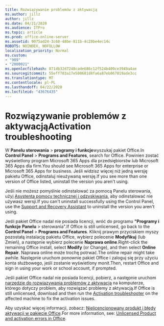 ```yaml
---
title: Rozwiązywanie problemów z aktywacją
ms.author: jillz
author: jillz
ms.date: 04/21/2020
ms.audience: ITPro
ms.topic: article
ms.prod: office-online-server
ms.assetid: 9075ad24-3c60-48be-811b-4c28be4ec14c
ROBOTS: NOINDEX, NOFOLLOW
localization_priority: Normal
ms.custom:
- "909"
- "2000021"
ms.openlocfilehash: 871db32d7248cade686c12f524b409ce3949a4ae
ms.sourcegitcommit: 55eff703a17e500681d8fa6a87eb067019ade3cc
ms.translationtype: MT
ms.contentlocale: pl-PL
ms.lasthandoff: 04/22/2020
ms.locfileid: "43676435"
---
```

# <a name="activation-troubleshooting"></a><span data-ttu-id="9e706-102">Rozwiązywanie problemów z aktywacją</span><span class="sxs-lookup"><span data-stu-id="9e706-102">Activation troubleshooting</span></span>

<span data-ttu-id="9e706-103">W **Panelu sterowania** \> **programy i funkcje**wyszukaj pakiet Office.</span><span class="sxs-lookup"><span data-stu-id="9e706-103">In **Control Panel** \> **Programs and Features**, search for Office.</span></span> <span data-ttu-id="9e706-104">Powinien zostać wyświetlony program Microsoft 365 Apps dla przedsiębiorstw lub Microsoft 365 Apps dla firm.</span><span class="sxs-lookup"><span data-stu-id="9e706-104">You should see Microsoft 365 Apps for enterprise or Microsoft 365 Apps for business.</span></span> <span data-ttu-id="9e706-105">Jeśli widzisz więcej niż jedną wersję pakietu Office, odinstaluj nieużywaną wersję.</span><span class="sxs-lookup"><span data-stu-id="9e706-105">If you see more than one version of Office listed, uninstall the version you aren't using.</span></span>
  
<span data-ttu-id="9e706-106">Jeśli nie możesz pomyślnie odinstalować za pomocą Panelu sterowania, użyj [Asystenta pomocy technicznej i odzyskiwania,](https://aka.ms/SARA-OfficeUninstall-Alchemy) aby odinstalować nie używasz wersji.</span><span class="sxs-lookup"><span data-stu-id="9e706-106">If you can't uninstall successfully using the Control Panel, use the [Support and Recovery Assistant](https://aka.ms/SARA-OfficeUninstall-Alchemy) to uninstall the version you aren't using.</span></span>
  
<span data-ttu-id="9e706-107">Jeśli pakiet Office nadal nie posiada licencji, wróć do programu **"Programy i funkcje** **Panelu** \> sterowania".</span><span class="sxs-lookup"><span data-stu-id="9e706-107">If Office is still unlicensed, go back to the **Control Panel** \> **Programs and Features**.</span></span> <span data-ttu-id="9e706-108">Kliknij prawym przyciskiem myszy pozostałą instalację pakietu Office, wybierz polecenie **Modyfikuj** (lub Zmień), a następnie wybierz polecenie **Naprawa online**.</span><span class="sxs-lookup"><span data-stu-id="9e706-108">Right-click the remaining Office install, select **Modify** (or Change), and then select **Online Repair**.</span></span> <span data-ttu-id="9e706-109">Naprawa online może trochę potrwać.</span><span class="sxs-lookup"><span data-stu-id="9e706-109">The online repair might take awhile.</span></span> <span data-ttu-id="9e706-110">Następnie uruchom ponownie pakiet Office i zaloguj się przy użyciu konta służbowego, jeśli zostanie wyświetlony monit.</span><span class="sxs-lookup"><span data-stu-id="9e706-110">Then, restart Office and sign in using your work or school account, if prompted.</span></span>
  
<span data-ttu-id="9e706-111">Jeśli pakiet Office nadal nie posiada licencji, pobierz, a następnie uruchom [narzędzie do rozwiązywania problemów z aktywacją](https://aka.ms/SARA-OfficeActivation-Alchemy) na komputerze, którego dotyczy problem, aby rozwiązać problemy z aktywacją.</span><span class="sxs-lookup"><span data-stu-id="9e706-111">If Office is still unlicensed, download and then run the [Activation troubleshooter](https://aka.ms/SARA-OfficeActivation-Alchemy) on the affected machine to fix the activation issues.</span></span>
  
<span data-ttu-id="9e706-112">Aby uzyskać więcej informacji, zobacz: [Nielicencjonowany produkt i błędy aktywacji w pakiecie Office](https://support.office.com/article/0d23d3c0-c19c-4b2f-9845-5344fedc4380).</span><span class="sxs-lookup"><span data-stu-id="9e706-112">For more information, see: [Unlicensed Product and activation errors in Office](https://support.office.com/article/0d23d3c0-c19c-4b2f-9845-5344fedc4380).</span></span>
